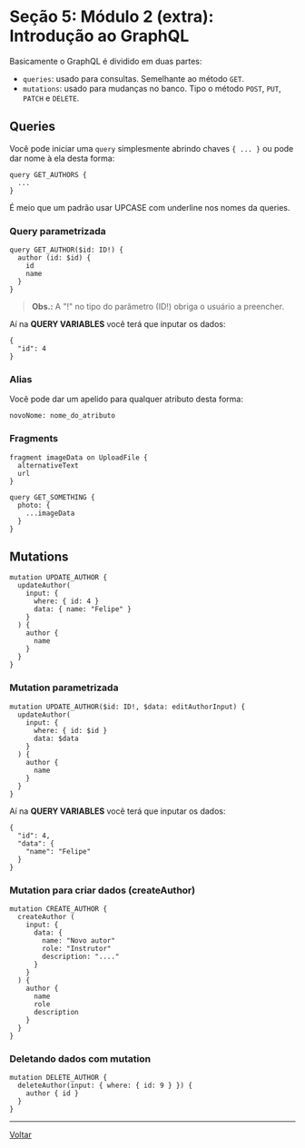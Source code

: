 # Seção 5: Módulo 2 (extra): Introdução ao GraphQL

Basicamente o GraphQL é dividido em duas partes:

- `queries`: usado para consultas. Semelhante ao método `GET`.
- `mutations`: usado para mudanças no banco. Tipo o método `POST`, `PUT`, `PATCH` e `DELETE`.

## Queries

Você pode iniciar uma `query` simplesmente abrindo chaves `{ ... }` ou pode dar nome à ela desta forma: 

```
query GET_AUTHORS { 
  ...
}
```

É meio que um padrão usar UPCASE com underline nos nomes da queries.

### Query parametrizada

```
query GET_AUTHOR($id: ID!) {
  author (id: $id) {
    id
    name
  }
}
```

>**Obs.:** A "!" no tipo do parâmetro (ID!) obriga o usuário a preencher.

Aí na **QUERY VARIABLES** você terá que inputar os dados:
```
{
  "id": 4
}
``` 

### Alias

Você pode dar um apelido para qualquer atributo desta forma:

```
novoNome: nome_do_atributo
```

### Fragments

```
fragment imageData on UploadFile {
  alternativeText
  url
}

query GET_SOMETHING {
  photo: {
    ...imageData
  }
}
```

## Mutations

```
mutation UPDATE_AUTHOR {
  updateAuthor(
    input: {
      where: { id: 4 }
      data: { name: "Felipe" }
    }
  ) {
    author {
      name
    }
  }
}
```

### Mutation parametrizada

```
mutation UPDATE_AUTHOR($id: ID!, $data: editAuthorInput) {
  updateAuthor(
    input: {
      where: { id: $id }
      data: $data
    }
  ) {
    author {
      name
    }
  }
}
```

Aí na **QUERY VARIABLES** você terá que inputar os dados:

```
{
  "id": 4,
  "data": {
    "name": "Felipe"
  }
}
```

### Mutation para criar dados (createAuthor)

```
mutation CREATE_AUTHOR {
  createAuthor (
    input: {
      data: {
        name: "Novo autor"
        role: "Instrutor"
        description: "...."
      }
    }
  ) {
    author {
      name
      role
      description
    }
  }
}
```

### Deletando dados com mutation

```
mutation DELETE_AUTHOR {
  deleteAuthor(input: { where: { id: 9 } }) {
    author { id }
  }
}
```

---

[Voltar](./README.md)